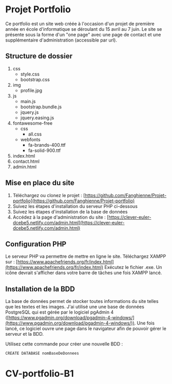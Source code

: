 ﻿# Projet Portfolio
Ce portfolio est un site web créée à l'occasion d'un projet de première année en école d'informatique se déroulant du 15 avril au 7 juin.
Le site se présente sous la forme d'un "one page" avec une page de contact et une supplémentaire d'administration (accessible par url).
## Structure de dossier
 1. css
	 - style.css
	 - bootstrap.css
 2. img
	 - profile.jpg
 3. js
	 - main.js
	 - bootstrap.bundle.js
	 - jquery.js
	 - jquery.easing.js
 4. fontawesome-free
	- css
		- all.css
	- webfonts
		- fa-brands-400.ttf
		- fa-solid-900.ttf
 5. index.html
 6. contact.html
 7. admin.html
## Mise en place du site
 1. Téléchargez ou clonez le projet : [https://github.com/Fanghienne/Projet-portfolio](https://github.com/Fanghienne/Projet-portfolio)
 2. Suivez les étapes d'installation du serveur PHP ci-dessous
 3. Suivez les étapes d'installation de la base de données
 4. Accédez à la page d'administration du site : [https://clever-euler-dcebe5.netlify.com/admin.html](https://clever-euler-dcebe5.netlify.com/admin.html)
## Configuration PHP
Le serveur PHP va permettre de mettre en ligne le site.
Téléchargez XAMPP sur : [https://www.apachefriends.org/fr/index.html](https://www.apachefriends.org/fr/index.html)
Exécutez le fichier .exe. Un icône devrait s'afficher dans votre barre de tâches une fois XAMPP lancé.
## Installation de la BDD
La base de données permet de stocker toutes informations du site telles que les textes et les images. J'ai utilisé une une base de données PostgreSQL qui est gérée par le logiciel pgAdmin 4 ([https://www.pgadmin.org/download/pgadmin-4-windows/](https://www.pgadmin.org/download/pgadmin-4-windows/)). Une fois lancé, ce logiciel ouvre une page dans le navigateur afin de pouvoir gérer le serveur et la BDD.

Utilisez cette commande pour créer une nouvelle BDD :

    CREATE DATABASE nomBaseDeDonnees
# CV-portfolio-B1
